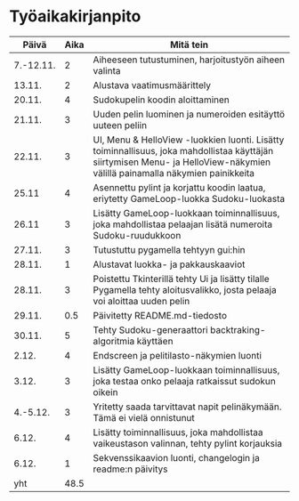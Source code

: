 # Työaikakirjanpito

| Päivä | Aika | Mitä tein |
| ---- | ---- | ---- |
| 7.-12.11. | 2 | Aiheeseen tutustuminen, harjoitustyön aiheen valinta |
| 13.11. | 2 | Alustava vaatimusmäärittely |
| 20.11. | 4 | Sudokupelin koodin aloittaminen |
| 21.11. | 3 | Uuden pelin luominen ja numeroiden esitäyttö uuteen peliin |
| 22.11. | 3 | UI, Menu & HelloView -luokkien luonti. Lisätty toiminnallisuus, joka mahdollistaa käyttäjän siirtymisen Menu- ja HelloView-näkymien välillä painamalla näkymien painikkeita |
| 25.11 | 4 | Asennettu pylint ja korjattu koodin laatua, eriytetty GameLoop-luokka Sudoku-luokasta |
| 26.11 | 3 | Lisätty GameLoop-luokkaan toiminnallisuus, joka mahdollistaa pelaajan lisätä numeroita Sudoku-ruudukkoon |
| 27.11. | 3 | Tutustuttu pygamella tehtyyn gui:hin |
| 28.11. | 1 | Alustavat luokka- ja pakkauskaaviot | 
| 28.11. | 3 | Poistettu Tkinterillä tehty Ui ja lisätty tilalle Pygamella tehty aloitusvalikko, josta pelaaja voi aloittaa uuden pelin |
| 29.11. | 0.5 | Päivitetty README.md-tiedosto | 
| 30.11. | 5 | Tehty Sudoku-generaattori backtraking-algoritmia käyttäen |
| 2.12. | 4 | Endscreen ja pelitilasto-näkymien luonti | 
| 3.12. | 3 | Lisätty GameLoop-luokkaan toiminnallisuus, joka testaa onko pelaaja ratkaissut sudokun oikein |
| 4.-5.12. | 3 | Yritetty saada tarvittavat napit pelinäkymään. Tämä ei vielä onnistunut |
| 6.12. | 4 | Lisätty toiminnallisuus, joka mahdollistaa vaikeustason valinnan, tehty pylint korjauksia |
| 6.12. | 1 | Sekvenssikaavion luonti, changelogin ja readme:n päivitys | 
| yht | 48.5 | 
